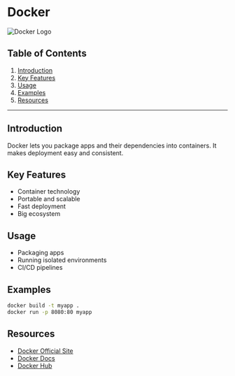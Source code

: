# Docker

![Docker Logo](https://upload.wikimedia.org/wikipedia/commons/4/4e/Docker_%28container_engine%29_logo.svg)

## Table of Contents
1. [Introduction](#introduction)
2. [Key Features](#key-features)
3. [Usage](#usage)
4. [Examples](#examples)
5. [Resources](#resources)

---

## Introduction
Docker lets you package apps and their dependencies into containers. It makes deployment easy and consistent.

## Key Features
- Container technology
- Portable and scalable
- Fast deployment
- Big ecosystem

## Usage
- Packaging apps
- Running isolated environments
- CI/CD pipelines

## Examples
```bash
docker build -t myapp .
docker run -p 8080:80 myapp
```

## Resources
- [Docker Official Site](https://www.docker.com/)
- [Docker Docs](https://docs.docker.com/)
- [Docker Hub](https://hub.docker.com/)
